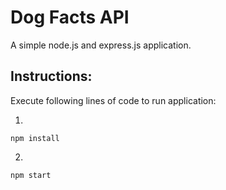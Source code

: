 # Dog Facts API
A simple node.js and express.js application.

## Instructions:
Execute following lines of code to run application:

1.
``` npm install ```

2.
``` npm start ```
